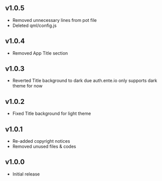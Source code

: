 ## v1.0.5
- Removed unnecessary lines from pot file
- Deleted qml/config.js

## v1.0.4
- Removed App Title section

## v1.0.3
- Reverted Title background to dark due auth.ente.io only supports dark theme for now

## v1.0.2
- Fixed Title background for light theme

## v1.0.1
- Re-added copyright notices
- Removed unused files & codes

## v1.0.0
- Initial release
